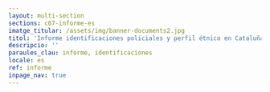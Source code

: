 ```yaml
---
layout: multi-section
sections: c07-informe-es
imatge_titular: /assets/img/banner-documents2.jpg
titol: 'Informe identificaciones policiales y perfil étnico en Cataluña'
descripcio: ''
paraules_clau: informe, identificaciones
locale: es
ref: informe
inpage_nav: true
---
```

